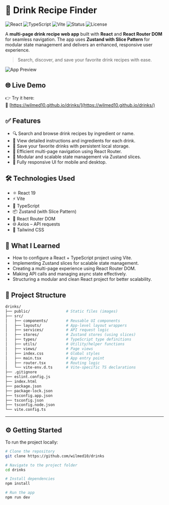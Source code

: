 # 🍹 Drink Recipe Finder

![React](https://img.shields.io/badge/React-19-blue?logo=react)
![TypeScript](https://img.shields.io/badge/TypeScript-TypeSafe-blue?logo=typescript)
![Vite](https://img.shields.io/badge/Vite-Speedy🔥-purple?logo=vite)
![Status](https://img.shields.io/badge/Status-In%20Development-yellow)
![License](https://img.shields.io/badge/License-MIT-blue)

A **multi-page drink recipe web app** built with **React** and **React Router DOM** for seamless navigation. The app uses **Zustand with Slice Pattern** for modular state management and delivers an enhanced, responsive user experience.

> Search, discover, and save your favorite drink recipes with ease.

![App Preview](https://wilmed10.github.io/portfolio/img/project-drinks.png)


## 🌐 Live Demo

👉 Try it here:  
🔗 [https://wilmed10.github.io/drinks/](https://wilmed10.github.io/drinks/)


## ✅ Features

- 🔍 Search and browse drink recipes by ingredient or name.
- 📃 View detailed instructions and ingredients for each drink.
- 💾 Save your favorite drinks with persistent local storage.
- 🚦 Efficient multi-page navigation using React Router.
- 🧠 Modular and scalable state management via Zustand slices.
- 🎯 Fully responsive UI for mobile and desktop.


## 🛠️ Technologies Used

- ⚛️ React 19
- ⚡ Vite
- 💅 TypeScript
- 📦 Zustand (with Slice Pattern)
- 🚦 React Router DOM
- 🌐 Axios – API requests
- 🎨 Tailwind CSS


## 🧠 What I Learned

- How to configure a React + TypeScript project using Vite.
- Implementing Zustand slices for scalable state management.
- Creating a multi-page experience using React Router DOM.
- Making API calls and managing async state effectively.
- Structuring a modular and clean React project for better scalability.


## 📁 Project Structure

```bash
drinks/
├── public/                # Static files (images)
├── src/
│   ├── components/        # Reusable UI components
│   ├── layouts/           # App-level layout wrappers
│   ├── services/          # API request logic
│   ├── stores/            # Zustand stores (using slices)
│   ├── types/             # TypeScript type definitions
│   ├── utils/             # Utility/helper functions
│   ├── views/             # Page views
│   ├── index.css          # Global styles
│   ├── main.tsx           # App entry point
│   ├── router.tsx         # Routing logic
│   └── vite-env.d.ts      # Vite-specific TS declarations
├── .gitignore
├── eslint.config.js
├── index.html
├── package.json
├── package-lock.json
├── tsconfig.app.json
├── tsconfig.json
├── tsconfig.node.json
└── vite.config.ts
```

---

## ⚙️ Getting Started

To run the project locally:

```bash
# Clone the repository
git clone https://github.com/wilmed10/drinks

# Navigate to the project folder
cd drinks

# Install dependencies
npm install

# Run the app
npm run dev
```
